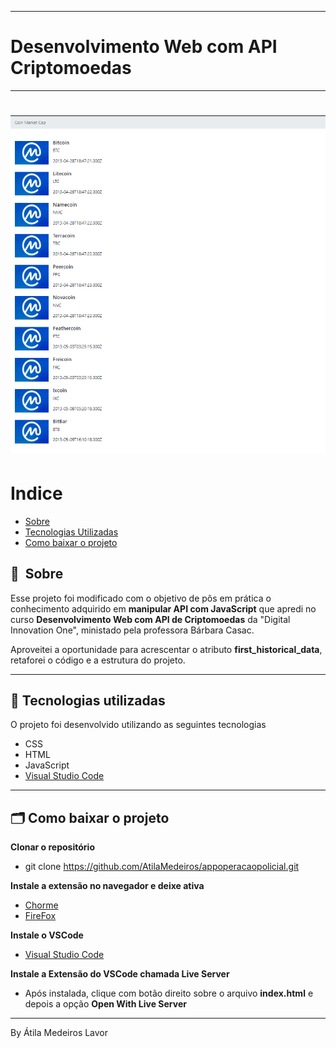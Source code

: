 
---
# Desenvolvimento Web com API Criptomoedas
---

<h1>
    <img src="https://github.com/AtilaMedeiros/criptomoedasAPI-HTML-JavaScript/blob/main/img/web-list.png">
</h1>


# Indice

- [Sobre](#-sobre)
- [Tecnologias Utilizadas](#-tecnologias-utilizadas)
- [Como baixar o projeto](#-como-baixar-o-projeto)

## 🔖&nbsp; Sobre


Esse projeto foi modificado com o objetivo de pôs em prática o conhecimento adquirido em **manipular API com JavaScript** que apredi no curso **Desenvolvimento Web com API de Criptomoedas** da "Digital Innovation One",  ministado pela professora Bárbara Casac. 

Aproveitei a oportunidade para acrescentar o atributo **first_historical_data**, retaforei o código e a estrutura do projeto.


---

## 🚀 Tecnologias utilizadas

O projeto foi desenvolvido utilizando as seguintes tecnologias

- CSS
- HTML
- JavaScript
- [Visual Studio Code](https://code.visualstudio.com/download/)

---

## 🗂 Como baixar o projeto

**Clonar o repositório**
- git clone https://github.com/AtilaMedeiros/appoperacaopolicial.git

**Instale a extensão no navegador e deixe ativa**
- [Chorme](https://chrome.google.com/webstore/detail/moesif-origin-cors-change/digfbfaphojjndkpccljibejjbppifbc)
- [FireFox](https://addons.mozilla.org/en-US/firefox/addon/moesif-origin-cors-changer1/)


**Instale o VSCode**
- [Visual Studio Code](https://code.visualstudio.com/download/)

**Instale a Extensão do VSCode chamada Live Server**
 - Após instalada, clique com botão direito sobre o arquivo **index.html** e depois a opção **Open With Live Server**



---
By Átila Medeiros Lavor
